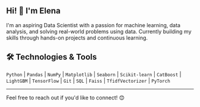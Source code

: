 ## Hi! 👋 I'm Elena

I'm an aspiring Data Scientist with a passion for machine learning, data analysis, and solving real-world problems using data. Currently building my skills through hands-on projects and continuous learning.


## 🛠 Technologies & Tools

`Python` | `Pandas` | `NumPy` |  `Matplotlib` | `Seaborn` | `Scikit-learn` | `CatBoost` | `LightGBM` | `TensorFlow` | `Git` | `SQL` | `Faiss` | `TfidfVectorizer` | `PyTorch`


---
Feel free to reach out if you'd like to connect! 😊

